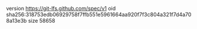 version https://git-lfs.github.com/spec/v1
oid sha256:318753edb06929758f7ffb551e5961664aa920f7f3c804a321f7d4a708a13e3b
size 58658
